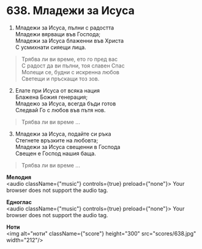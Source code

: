 # 638. Младежи за Исуса

1. Младежи за Исуса, пълни с радостта  
Младежи вярващи във Господа;  
Младежи за Исуса блаженни във Христа  
С усмихнати сияещи лица.  

> Трябва ли ви време, ето го пред вас  
> С радост да ви пълни, тоя славен Спас  
> Молещи се, будни с искренна любов  
> Светещи и пръскащи тоз зов.  

2. Елате при Исуса от всяка нация  
Блажена Божия генерация;  
Младежо за Исуса, всегда бъди готов  
Следвай Го с любов във пътя нов.  

> Трябва ли ви време ...  

3. Младежи за Исуса, подайте си ръка  
Стегнете връзките на любовта;  
Младежи за Исуса свещенни в Господа  
Свещен е Господ нашия баща.  

> Трябва ли ви време ...

**Мелодия**  
<audio className={"music"} controls={true} preload={"none"}>
    <source src="mp3/638.mp3" type="audio/mpeg"/>
    Your browser does not support the audio tag.
</audio>

**Едноглас**  
<audio className={"music"} controls={true} preload={"none"}>
    <source src="transp/638.mp3" type="audio/mpeg"/>
    Your browser does not support the audio tag.
</audio>

**Ноти**  
<img alt="ноти" className={"score"} height="300" src="scores/638.jpg" width="212"/>
